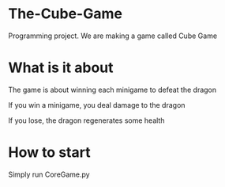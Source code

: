 # The-Cube-Game
Programming project. We are making a game called Cube Game

# What is it about
The game is about winning each minigame to defeat the dragon

If you win a minigame, you deal damage to the dragon

If you lose, the dragon regenerates some health

# How to start
Simply run CoreGame.py
